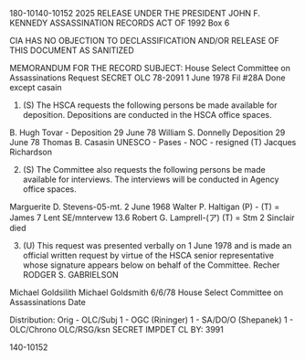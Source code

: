 180-10140-10152 2025 RELEASE UNDER THE PRESIDENT JOHN F. KENNEDY ASSASSINATION RECORDS ACT OF 1992 Box 6

CIA HAS NO OBJECTION TO
DECLASSIFICATION AND/OR
RELEASE OF THIS DOCUMENT
AS SANITIZED

MEMORANDUM FOR THE RECORD
SUBJECT: House Select Committee on Assassinations Request
SECRET
OLC 78-2091
1 June 1978
Fil
#28A
Done
except
casain
1. (S) The HSCA requests the following persons be
made available for deposition. Depositions are conducted
in the HSCA office spaces.

B. Hugh Tovar - Deposition 29 June 78
William S. Donnelly Deposition 29 June 78
Thomas B. Casasin UNESCO - Pases - NOC - resigned
(T) Jacques Richardson

2. (S) The Committee also requests the following
persons be made available for interviews. The interviews
will be conducted in Agency office spaces.

Marguerite D. Stevens-05-mt. 2 June 1968
Walter P. Haltigan (P) - (T) = James 7 Lent SE/mntervew 13.6
Robert G. Lamprell-(ア) (T) = Stm 2 Sinclair died

3. (U) This request was presented verbally on 1 June 1978
and is made an official written request by virtue of the
HSCA senior representative whose signature appears below
on behalf of the Committee.
Recher
RODGER S. GABRIELSON

Michael Goldsilith
Michael Goldsmith 6/6/78
House Select Committee on Assassinations Date

Distribution:
Orig - OLC/Subj
1 - OGC (Rininger)
1 - SA/DO/O (Shepanek)
1 - OLC/Chrono
OLC/RSG/ksn
SECRET
IMPDET CL BY:
3991

140-10152
